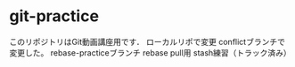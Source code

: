 # git-practice
このリポジトリはGit動画講座用です．
ローカルリポで変更
conflictブランチで変更した。
rebase-practiceブランチ
rebase pull用
stash練習（トラック済み）

